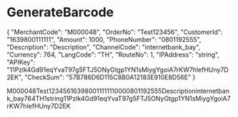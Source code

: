 # GenerateBarcode


{
  "MerchantCode": "M000048",
  "OrderNo": "Test123456",
  "CustomerId": "1639800111111",
  "Amount": 1000,
  "PhoneNumber": "0801192555",
  "Description": "Description",
  "ChannelCode": "internetbank_bay",
  "Currency": 764,
  "LangCode": "TH",
  "RouteNo": 1,
  "IPAddress": "string",
  "APIKey": "11Pzlk4Gd91eqYvaT97g5FTJ5ONyGtgp1YN1sMiygYgoiA7rKW7hlefHUny7D2EK",
  "CheckSum": "57B786D6D115C8B0A12183E910E8D56E"
}

M000048Test123456163980011111110000801192555Descriptioninternetbank_bay764TH1string11Pzlk4Gd91eqYvaT97g5FTJ5ONyGtgp1YN1sMiygYgoiA7rKW7hlefHUny7D2EK
